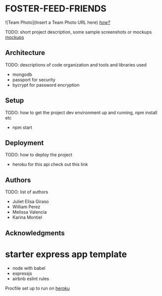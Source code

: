 # FOSTER-FEED-FRIENDS

![Team Photo](Insert a Team Photo URL here)
[*how?*](https://help.github.com/articles/about-readmes/#relative-links-and-image-paths-in-readme-files)

TODO: short project description, some sample screenshots or mockups
[mockups](https://www.figma.com/file/Hcpn03bH20z84UQfOMYEGj/?node-id=0%3A1) 

## Architecture

TODO:  descriptions of code organization and tools and libraries used
- mongodb
- passport for security
- bycrypt for password encryption

## Setup

TODO: how to get the project dev environment up and running, npm install etc
- npm start

## Deployment

TODO: how to deploy the project
- heroku for this api check out this link 

## Authors

TODO: list of authors
- Juliet Elisa Giraso
- William Perez
- Melissa Valencia
- Karina Montiel 

## Acknowledgments
# starter express app template

* node with babel
* expressjs
* airbnb eslint rules

Procfile set up to run on [heroku](https://foster-project.herokuapp.com/api)
